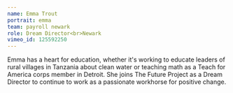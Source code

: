 ```yaml
---
name: Emma Trout
portrait: emma
team: payroll newark
role: Dream Director<br>Newark
vimeo_id: 125592250
---
```


Emma has a heart for education, whether it's working to educate leaders of rural villages in Tanzania about clean water or teaching math as a Teach for America corps member in Detroit. She joins The Future Project as a Dream Director to continue to work as a passionate workhorse for positive change.